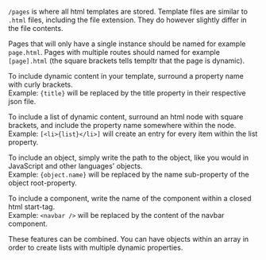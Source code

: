 `/pages` is where all html templates are stored. Template files are similar to `.html` files, including the file extension. They do however slightly differ in the file contents.

Pages that will only have a single instance should be named for example `page.html`. Pages with multiple routes should named for example `[page].html` (the square brackets tells templtr that the page is dynamic).

To include dynamic content in your template, surround a property name with curly brackets.<br>
Example: `{title}` will be replaced by the title property in their respective json file.

To include a list of dynamic content, surround an html node with square brackets, and include the property name somewhere within the node.<br>
Example: `[<li>{list}</li>]` will create an entry for every item within the list property.

To include an object, simply write the path to the object, like you would in JavaScript and other languages' objects.<br>
Example: `{object.name}` will be replaced by the name sub-property of the object root-property.

To include a component, write the name of the component within a closed html start-tag.<br>
Example: `<navbar />` will be replaced by the content of the navbar component.

These features can be combined. You can have objects within an array in order to create lists with multiple dynamic properties.